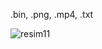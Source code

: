 .bin, .png, .mp4, .txt

![resim11](https://github.com/user-attachments/assets/5181b7b4-47b3-47ee-ab15-9ae29641add0)

